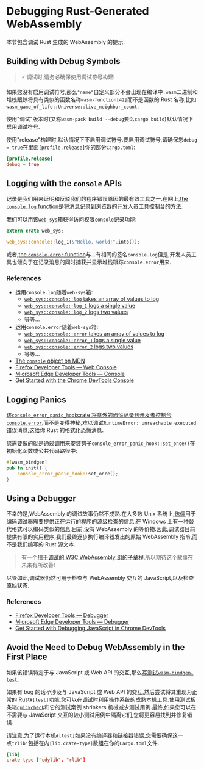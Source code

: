 # Debugging Rust-Generated WebAssembly

本节包含调试 Rust 生成的 WebAssembly 的提示.

## Building with Debug Symbols

> ⚡ 调试时,请务必确保使用调试符号构建!

如果您没有启用调试符号,那么`"name"`自定义部分不会出现在编译中`.wasm`二进制和堆栈跟踪将具有类似的函数名称`wasm-function[42]`而不是函数的 Rust 名称,比如`wasm_game_of_life::Universe::live_neighbor_count`.

使用"调试"版本时(又称`wasm-pack build --debug`要么`cargo build`)默认情况下启用调试符号.

使用"release"构建时,默认情况下不启用调试符号.要启用调试符号,请确保您`debug = true`在里面`[profile.release]`你的部分`Cargo.toml`:

```toml
[profile.release]
debug = true
```

## Logging with the `console` APIs

记录是我们用来证明和反驳我们的程序错误原因的最有效工具之一.在网上,[the `console.log`
function](https://developer.mozilla.org/en-US/docs/Web/API/Console/log)是将消息记录到浏览器的开发人员工具控制台的方法.

我们可以用[该`web-sys`箱][web-sys]获得访问权限`console`记录功能:

```rust
extern crate web_sys;

web_sys::console::log_1(&"Hello, world!".into());
```

或者,[the `console.error`
function](https://developer.mozilla.org/en-US/docs/Web/API/Console/error)与...有相同的签名`console.log`但是,开发人员工具也倾向于在记录消息的同时捕获并显示堆栈跟踪`console.error`用来.

### References

- 运用`console.log`随着`web-sys`箱:
  - [`web_sys::console::log` takes an array of values to log](https://rustwasm.github.io/wasm-bindgen/api/web_sys/console/fn.log.html)
  - [`web_sys::console::log_1` logs a single value](https://rustwasm.github.io/wasm-bindgen/api/web_sys/console/fn.log_1.html)
  - [`web_sys::console::log_2` logs two values](https://rustwasm.github.io/wasm-bindgen/api/web_sys/console/fn.log_2.html)
  - 等等...
- 运用`console.error`随着`web-sys`箱:
  - [`web_sys::console::error` takes an array of values to log](https://rustwasm.github.io/wasm-bindgen/api/web_sys/console/fn.error.html)
  - [`web_sys::console::error_1` logs a single value](https://rustwasm.github.io/wasm-bindgen/api/web_sys/console/fn.error_1.html)
  - [`web_sys::console::error_2` logs two values](https://rustwasm.github.io/wasm-bindgen/api/web_sys/console/fn.error_2.html)
  - 等等...
- [The `console` object on MDN](https://developer.mozilla.org/en-US/docs/Web/API/Console)
- [Firefox Developer Tools — Web Console](https://developer.mozilla.org/en-US/docs/Tools/Web_Console)
- [Microsoft Edge Developer Tools — Console](https://docs.microsoft.com/en-us/microsoft-edge/devtools-guide/console)
- [Get Started with the Chrome DevTools Console](https://developers.google.com/web/tools/chrome-devtools/console/get-started)

## Logging Panics

[该`console_error_panic_hook`crate 将意外的恐慌记录到开发者控制台`console.error`.][panic-hook]而不是变得神秘,难以调试`RuntimeError: unreachable executed`错误消息,这给你 Rust 的格式化恐慌消息.

您需要做的就是通过调用来安装钩子`console_error_panic_hook::set_once()`在初始化函数或公共代码路径中:

```rust
#[wasm_bindgen]
pub fn init() {
    console_error_panic_hook::set_once();
}
```

[panic-hook]: https://github.com/rustwasm/console_error_panic_hook

## Using a Debugger

不幸的是,WebAssembly 的调试故事仍然不成熟.在大多数 Unix 系统上,[侏儒][dwarf]用于编码调试器需要提供正在运行的程序的源级检查的信息.在 Windows 上有一种替代格式可以编码类似的信息.目前,没有 WebAssembly 的等价物.因此,调试器目前提供有限的实用程序,我们最终逐步执行编译器发出的原始 WebAssembly 指令,而不是我们编写的 Rust 源文本.

> 有一个[用于调试的 W3C WebAssembly 组的子章程][debugging-subcharter],所以期待这个故事在未来有所改善!

[debugging-subcharter]: https://github.com/WebAssembly/debugging
[dwarf]: http://dwarfstd.org/

尽管如此,调试器仍然可用于检查与 WebAssembly 交互的 JavaScript,以及检查原始状态.

### References

- [Firefox Developer Tools — Debugger](https://developer.mozilla.org/en-US/docs/Tools/Debugger)
- [Microsoft Edge Developer Tools — Debugger](https://docs.microsoft.com/en-us/microsoft-edge/devtools-guide/debugger)
- [Get Started with Debugging JavaScript in Chrome DevTools](https://developers.google.com/web/tools/chrome-devtools/javascript/)

## Avoid the Need to Debug WebAssembly in the First Place

如果该错误特定于与 JavaScript 或 Web API 的交互,那么[写测试`wasm-bindgen-test`.][wbg-test]

如果有 bug 的话*不*涉及与 JavaScript 或 Web API 的交互,然后尝试将其重现为正常的 Rust`#[test]`功能,您可以在调试时利用操作系统的成熟本机工具.使用测试板条箱[`quickcheck`][quickcheck]和它的测试案例 shrinkers 机械减少测试用例.最终,如果您可以在不需要与 JavaScript 交互的较小测试用例中隔离它们,您将更容易找到并修复错误.

请注意,为了运行本机`#[test]`如果没有编译器和链接器错误,您需要确保这一点`"rlib"`包括在内`[lib.crate-type]`数组在你的`Cargo.toml`文件.

```toml
[lib]
crate-type ["cdylib", "rlib"]
```

[quickcheck]: https://crates.io/crates/quickcheck
[web-sys]: https://rustwasm.github.io/wasm-bindgen/web-sys/index.html
[wbg-test]: https://rustwasm.github.io/wasm-bindgen/wasm-bindgen-test/index.html

